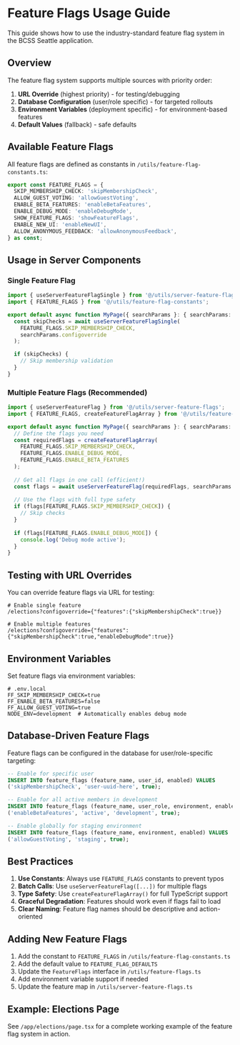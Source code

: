 # Feature Flags Usage Guide

This guide shows how to use the industry-standard feature flag system in the BCSS Seattle application.

## Overview

The feature flag system supports multiple sources with priority order:
1. **URL Override** (highest priority) - for testing/debugging
2. **Database Configuration** (user/role specific) - for targeted rollouts
3. **Environment Variables** (deployment specific) - for environment-based features
4. **Default Values** (fallback) - safe defaults

## Available Feature Flags

All feature flags are defined as constants in `/utils/feature-flag-constants.ts`:

```typescript
export const FEATURE_FLAGS = {
  SKIP_MEMBERSHIP_CHECK: 'skipMembershipCheck',
  ALLOW_GUEST_VOTING: 'allowGuestVoting',
  ENABLE_BETA_FEATURES: 'enableBetaFeatures',
  ENABLE_DEBUG_MODE: 'enableDebugMode',
  SHOW_FEATURE_FLAGS: 'showFeatureFlags',
  ENABLE_NEW_UI: 'enableNewUI',
  ALLOW_ANONYMOUS_FEEDBACK: 'allowAnonymousFeedback',
} as const;
```

## Usage in Server Components

### Single Feature Flag

```typescript
import { useServerFeatureFlagSingle } from '@/utils/server-feature-flags';
import { FEATURE_FLAGS } from '@/utils/feature-flag-constants';

export default async function MyPage({ searchParams }: { searchParams: { configoverride?: string } }) {
  const skipChecks = await useServerFeatureFlagSingle(
    FEATURE_FLAGS.SKIP_MEMBERSHIP_CHECK,
    searchParams.configoverride
  );

  if (skipChecks) {
    // Skip membership validation
  }
}
```

### Multiple Feature Flags (Recommended)

```typescript
import { useServerFeatureFlag } from '@/utils/server-feature-flags';
import { FEATURE_FLAGS, createFeatureFlagArray } from '@/utils/feature-flag-constants';

export default async function MyPage({ searchParams }: { searchParams: { configoverride?: string } }) {
  // Define the flags you need
  const requiredFlags = createFeatureFlagArray(
    FEATURE_FLAGS.SKIP_MEMBERSHIP_CHECK,
    FEATURE_FLAGS.ENABLE_DEBUG_MODE,
    FEATURE_FLAGS.ENABLE_BETA_FEATURES
  );
  
  // Get all flags in one call (efficient!)
  const flags = await useServerFeatureFlag(requiredFlags, searchParams.configoverride);
  
  // Use the flags with full type safety
  if (flags[FEATURE_FLAGS.SKIP_MEMBERSHIP_CHECK]) {
    // Skip checks
  }
  
  if (flags[FEATURE_FLAGS.ENABLE_DEBUG_MODE]) {
    console.log('Debug mode active');
  }
}
```

## Testing with URL Overrides

You can override feature flags via URL for testing:

```
# Enable single feature
/elections?configoverride={"features":{"skipMembershipCheck":true}}

# Enable multiple features
/elections?configoverride={"features":{"skipMembershipCheck":true,"enableDebugMode":true}}
```

## Environment Variables

Set feature flags via environment variables:

```env
# .env.local
FF_SKIP_MEMBERSHIP_CHECK=true
FF_ENABLE_BETA_FEATURES=false
FF_ALLOW_GUEST_VOTING=true
NODE_ENV=development  # Automatically enables debug mode
```

## Database-Driven Feature Flags

Feature flags can be configured in the database for user/role-specific targeting:

```sql
-- Enable for specific user
INSERT INTO feature_flags (feature_name, user_id, enabled) VALUES
('skipMembershipCheck', 'user-uuid-here', true);

-- Enable for all active members in development
INSERT INTO feature_flags (feature_name, user_role, environment, enabled) VALUES
('enableBetaFeatures', 'active', 'development', true);

-- Enable globally for staging environment
INSERT INTO feature_flags (feature_name, environment, enabled) VALUES
('allowGuestVoting', 'staging', true);
```

## Best Practices

1. **Use Constants**: Always use `FEATURE_FLAGS` constants to prevent typos
2. **Batch Calls**: Use `useServerFeatureFlag([...])` for multiple flags
3. **Type Safety**: Use `createFeatureFlagArray()` for full TypeScript support
4. **Graceful Degradation**: Features should work even if flags fail to load
5. **Clear Naming**: Feature flag names should be descriptive and action-oriented

## Adding New Feature Flags

1. Add the constant to `FEATURE_FLAGS` in `/utils/feature-flag-constants.ts`
2. Add the default value to `FEATURE_FLAG_DEFAULTS`
3. Update the `FeatureFlags` interface in `/utils/feature-flags.ts`
4. Add environment variable support if needed
5. Update the feature map in `/utils/server-feature-flags.ts`

## Example: Elections Page

See `/app/elections/page.tsx` for a complete working example of the feature flag system in action.
